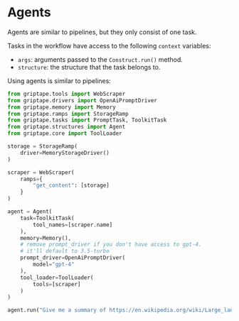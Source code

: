 # Agents

Agents are similar to pipelines, but they only consist of one task.

Tasks in the workflow have access to the following `context` variables:

- `args`: arguments passed to the `Construct.run()` method.
- `structure`: the structure that the task belongs to.

Using agents is similar to pipelines:

```python
from griptape.tools import WebScraper
from griptape.drivers import OpenAiPromptDriver
from griptape.memory import Memory
from griptape.ramps import StorageRamp
from griptape.tasks import PromptTask, ToolkitTask
from griptape.structures import Agent
from griptape.core import ToolLoader

storage = StorageRamp(
    driver=MemoryStorageDriver()
)

scraper = WebScraper(
    ramps={
        "get_content": [storage]
    }
)

agent = Agent(
    task=ToolkitTask(
        tool_names=[scraper.name]
    ),
    memory=Memory(),
    # remove prompt_driver if you don't have access to gpt-4.
    # it'll default to 3.5-turbo
    prompt_driver=OpenAiPromptDriver(
        model="gpt-4"
    ),
    tool_loader=ToolLoader(
        tools=[scraper]
    )
)

agent.run("Give me a summary of https://en.wikipedia.org/wiki/Large_language_model")
```
